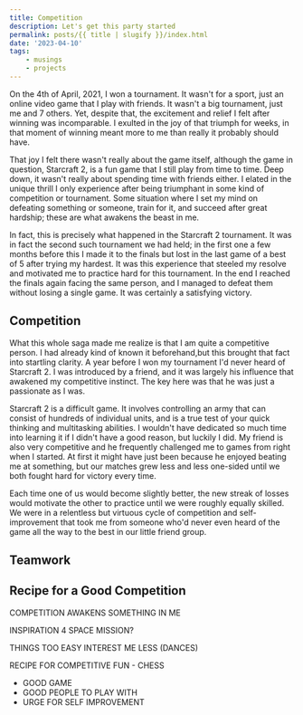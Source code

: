 ```yaml
---
title: Competition
description: Let's get this party started
permalink: posts/{{ title | slugify }}/index.html
date: '2023-04-10'
tags: 
    - musings
    - projects
---
```


On the 4th of April, 2021, I won a tournament. It wasn't for a sport, just an online video game that I play with friends. It wasn't a big tournament, just me and 7 others. Yet, despite that, the excitement and relief I felt after winning was incomparable. I exulted in the joy of that triumph for weeks, in that moment of winning meant more to me than really it probably should have.

That joy I felt there wasn't really about the game itself, although the game in question, Starcraft 2, is a fun game that I still play from time to time. Deep down, it wasn't really about spending time with friends either. I elated in the unique thrill I only experience after being triumphant in some kind of competition or tournament. Some situation where I set my mind on defeating something or someone, train for it, and succeed after great hardship; these are what awakens the beast in me.

In fact, this is precisely what happened in the Starcraft 2 tournament. It was in fact the second such tournament we had held; in the first one a few months before this I made it to the finals but lost in the last game of a best of 5 after trying my hardest. It was this experience that steeled my resolve and motivated me to practice hard for this tournament. In the end I reached the finals again facing the same person, and I managed to defeat them without losing a single game. It was certainly a satisfying victory.


## Competition

What this whole saga made me realize is that I am quite a competitive person. I had already kind of known it beforehand,but this brought that fact into startling clarity. A year before I won my tournament I'd never heard of Starcraft 2. I was introduced by a friend, and it was largely his influence that awakened my competitive instinct. The key here was that he was just a passionate as I was.

Starcraft 2 is a difficult game. It involves controlling an army that can consist of hundreds of individual units, and is a true test of your quick thinking and multitasking abilities. I wouldn't have dedicated so much time into learning it if I didn't have a good reason, but luckily I did. My friend is also very competitive and he frequently challenged me to games from right when I started. At first it might have just been because he enjoyed beating me at something, but our matches grew less and less one-sided until we both fought hard for victory every time.

Each time one of us would become slightly better, the new streak of losses would motivate the other to practice until we were roughly equally skilled. We were in a relentless but virtuous cycle of competition and self-improvement that took me from someone who'd never even heard of the game all the way to the best in our little friend group.


## Teamwork


## Recipe for a Good Competition


COMPETITION AWAKENS SOMETHING IN ME

INSPIRATION 4 SPACE MISSION?

THINGS TOO EASY INTEREST ME LESS (DANCES)

RECIPE FOR COMPETITIVE FUN - CHESS
 - GOOD GAME
 - GOOD PEOPLE TO PLAY WITH
 - URGE FOR SELF IMPROVEMENT